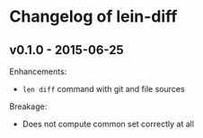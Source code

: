 # Changelog of lein-diff

## v0.1.0 - 2015-06-25

Enhancements:

- `len diff` command with git and file sources

Breakage:

- Does not compute common set correctly at all
